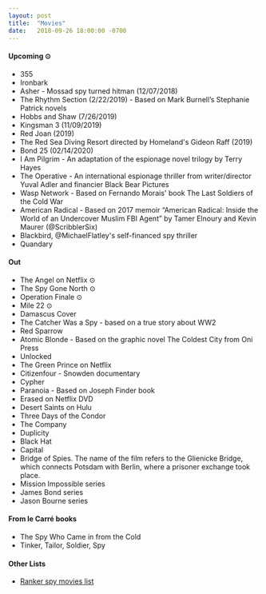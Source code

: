 ```yaml
---
layout: post
title:  "Movies"
date:   2018-09-26 18:00:00 -0700
---
```


#### Upcoming ⊙
* 355
* Ironbark
* Asher - Mossad spy turned hitman (12/07/2018)
* The Rhythm Section (2/22/2019) - Based on Mark Burnell’s Stephanie Patrick novels
* Hobbs and Shaw (7/26/2019)
* Kingsman 3 (11/09/2019)
* Red Joan (2019)
* The Red Sea Diving Resort directed by Homeland's Gideon Raff (2019)
* Bond 25 (02/14/2020)
* I Am Pilgrim - An adaptation of the espionage novel trilogy by Terry Hayes
* The Operative - An international espionage thriller from writer/director Yuval Adler and financier Black Bear Pictures
* Wasp Network - Based on Fernando Morais' book The Last Soldiers of the Cold War
* American Radical - Based on 2017 memoir “American Radical: Inside the World of an Undercover Muslim FBI Agent” by Tamer Elnoury and Kevin Maurer (@ScribblerSix)
* Blackbird, @MichaelFlatley's self-financed spy thriller
* Quandary

#### Out
* The Angel on Netflix ⊙
* The Spy Gone North ⊙
* Operation Finale ⊙
* Mile 22 ⊙
* Damascus Cover
* The Catcher Was a Spy - based on a true story about WW2
* Red Sparrow
* Atomic Blonde - Based on the graphic novel The Coldest City from Oni Press
* Unlocked
* The Green Prince on Netflix
* Citizenfour - Snowden documentary
* Cypher
* Paranoia - Based on Joseph Finder book
* Erased on Netflix DVD
* Desert Saints on Hulu
* Three Days of the Condor
* The Company
* Duplicity
* Black Hat
* Capital
* Bridge of Spies. The name of the film refers to the Glienicke Bridge, which connects Potsdam with Berlin, where a prisoner exchange took place.
* Mission Impossible series
* James Bond series
* Jason Bourne series

#### From le Carré books
* The Spy Who Came in from the Cold
* Tinker, Tailor, Soldier, Spy

#### Other Lists
* [Ranker spy movies list](http://www.ranker.com/list/spy-movies-and-films/reference)
